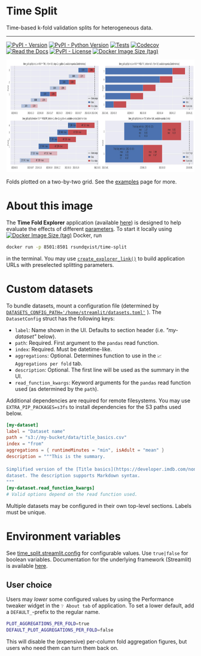 # Time Split  <!-- omit in toc -->
Time-based k-fold validation splits for heterogeneous data.

-----------------
[![PyPI - Version](https://img.shields.io/pypi/v/time-split.svg)](https://pypi.python.org/pypi/time-split)
[![PyPI - Python Version](https://img.shields.io/pypi/pyversions/time-split.svg)](https://pypi.python.org/pypi/time-split)
[![Tests](https://github.com/rsundqvist/time-split/workflows/tests/badge.svg)](https://github.com/rsundqvist/time-split/actions?workflow=tests)
[![Codecov](https://codecov.io/gh/rsundqvist/time-split/branch/master/graph/badge.svg)](https://codecov.io/gh/rsundqvist/time-split)
[![Read the Docs](https://readthedocs.org/projects/time-split/badge/)](https://time-split.readthedocs.io/)
[![PyPI - License](https://img.shields.io/pypi/l/time-split.svg)](https://pypi.python.org/pypi/time-split)
[![Docker Image Size (tag)](https://img.shields.io/docker/image-size/rsundqvist/time-split/latest?logo=docker&label=time-split)](https://hub.docker.com/r/rsundqvist/time-split/)

<div align="center">
  <img alt="Plotted folds on a two-by-two grid." 
       title="Examples" height="300" width="1200" 
  src="https://raw.githubusercontent.com/rsundqvist/time-split/master/docs/2x2-examples.jpg"><br>
</div>

Folds plotted on a two-by-two grid. See the
[examples](https://time-split.readthedocs.io/en/stable/auto_examples/index.html) page for more.

# About this image
The **Time Fold Explorer** application
(available [here](http://20.240.208.202/time-split/?data=1554942900-1557610200&schedule=0+0+%2A+%2A+MON%2CFRI&n_splits=2&step=2&show_removed=True))
is designed to help evaluate the effects of different
[parameters](https://time-split.readthedocs.io/en/stable/#parameter-overview).
To start it locally using
[![Docker Image Size (tag)](https://img.shields.io/docker/image-size/rsundqvist/time-split/latest?logo=docker&label=time-split)](https://hub.docker.com/r/rsundqvist/time-split/)
Docker, run
```sh
docker run -p 8501:8501 rsundqvist/time-split
```
in the terminal. You may use
[`create_explorer_link()`](https://time-split.readthedocs.io/en/stable/generated/time_split.support.html#time_split.support.create_explorer_link)
to build application URLs with preselected splitting parameters.

# Custom datasets
To bundle datasets, mount a configuration file (determined by 
[`DATASETS_CONFIG_PATH='/home/streamlit/datasets.toml'`](https://time-split.readthedocs.io/en/stable/generated/time_split.streamlit.config.html#time_split.streamlit.config.DATASETS_CONFIG_PATH)
). The `DatasetConfig` struct has the following keys:

* `label`: Name shown in the UI. Defaults to section header (i.e. *"my-dataset"* below).
* `path`: Required. First argument to the `pandas` read function.
* `index`: Required. Must be datetime-like.
* `aggregations`: Optional. Determines function to use in the `📈 Aggregations per fold` tab.
* `description`: Optional. The first line will be used as the summary in the UI.
* `read_function_kwargs`: Keyword arguments for the `pandas` read function used (as determined by the `path`).

Additional dependencies are required for remote filesystems. You may use `EXTRA_PIP_PACKAGES=s3fs` to install
dependencies for the S3 paths used below.

```toml
[my-dataset]
label = "Dataset name"
path = "s3://my-bucket/data/title_basics.csv"
index = "from"
aggregations = { runtimeMinutes = "min", isAdult = "mean" }
description = """This is the summary.

Simplified version of the [Title basics](https://developer.imdb.com/non-commercial-datasets/#titlebasicstsvgz) IMDB
dataset. The description supports Markdown syntax.
"""
[my-dataset.read_function_kwargs]
# Valid options depend on the read function used.
```

Multiple datasets may be configured in their own top-level sections. Labels must be unique.

# Environment variables
See [time_split.streamlit.config](https://time-split.readthedocs.io/en/stable/generated/time_split.streamlit.config.html) 
for configurable values. Use `true|false` for boolean variables. Documentation for the underlying framework (Streamlit)
is available 
[here](https://docs.streamlit.io/develop/concepts/configuration/options/).

## User choice
Users may *lower* some configured values by using the Performance tweaker widget in the `❔ About tab` of application. To 
set a lower default, add a `DEFAULT_`-prefix to the regular name.
```bash
PLOT_AGGREGATIONS_PER_FOLD=true
DEFAULT_PLOT_AGGREGATIONS_PER_FOLD=false
```
This will disable the (expensive) per-column fold aggregation figures, but users who need them can turn them back on.
